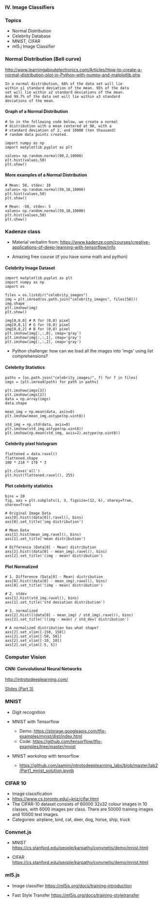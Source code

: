 ### IV. Image Classifiers


### Topics

* Normal Distribution
* Celebrity Database
* MNIST, CIFAR
* ml5.j Image Classifier


### Normal Distribution (Bell curve)

http://www.learningaboutelectronics.com/Articles/How-to-create-a-normal-distribution-plot-in-Python-with-numpy-and-matplotlib.php

    In a normal distribution, 68% of the data set will lie 
    within ±1 standard deviation of the mean. 95% of the data
    set will lie within ±2 standard deviations of the mean.
    And 99.7% of the data set will lie within ±3 standard
    deviations of the mean.


#### Graph of a Normal Distribution

    # So in the following code below, we create a normal 
    # distribution with a mean centered at 90, with a
    # standard deviation of 2, and 10000 (ten thousand)
    # random data points created. 

    import numpy as np
    import matplotlib.pyplot as plt

    values= np.random.normal(90,2,10000)
    plt.hist(values,50)
    plt.show()


#### More examples of a Normal Distribution

    # Mean: 50, stdev: 10
    values= np.random.normal(50,10,10000)
    plt.hist(values,50)
    plt.show()

    # Mean: -50, stdev: 5
    values= np.random.normal(50,10,10000)
    plt.hist(values,50)
    plt.show()


### Kadenze class

- Material verbatim from:
https://www.kadenze.com/courses/creative-applications-of-deep-learning-with-tensorflow/info

- Amazing free course (if you have some math and python)


#### Celebrity Image Dataset

    import matplotlib.pyplot as plt
    import numpy as np
    import os

    files = os.listdir("celebrity_images")
    img = plt.imread(os.path.join("celebrity_images", files[50]))
    img.shape
    plt.imshow(img)
    plt.show()

    img[0,0,0] # R for (0,0) pixel
    img[0,0,1] # G for (0,0) pixel
    img[0,0,2] # B for (0,0) pixel
    plt.imshow(img[:,:,0], cmap='gray')
    plt.imshow(img[:,:,1], cmap='gray')
    plt.imshow(img[:,:,2], cmap='gray')

* Python challenge: how can we load all the images into 'imgs' using list comprehensions?


#### Celebrity Statistics

    paths = [os.path.join("celebrity_images/", f) for f in files]
    imgs = [plt.imread(path) for path in paths]

    plt.imshow(imgs[3])
    plt.imshow(imgs[2])
    data = np.array(imgs)
    data.shape

    mean_img = np.mean(data, axis=0)
    plt.imshow(mean_img.astype(np.uint8))

    std_img = np.std(data, axis=0)
    plt.imshow(std_img.astype(np.uint8))
    plt.imshow(np.mean(std_img, axis=2).astype(np.uint8))


#### Celebrity pixel histogram

    flattened = data.ravel()
    flattened.shape
    100 * 218 * 178 * 3

    plt.close('all')
    plt.hist(flattened.ravel(), 255)


#### Plot celebrity statistics

    bins = 20
    fig, axs = plt.subplots(1, 3, figsize=(12, 6), sharey=True, sharex=True)

    # Original Image Data
    axs[0].hist((data[0]).ravel(), bins)
    axs[0].set_title('img distribution')

    # Mean Data
    axs[1].hist(mean_img.ravel(), bins)
    axs[1].set_title('mean distribution')

    # Difference (Data[0] - Mean) distribution
    axs[2].hist((data[0] - mean_img).ravel(), bins)
    axs[2].set_title('(img - mean) distribution')


#### Plot Normalized

    # 1. Difference (Data[0] - Mean) distribution
    axs[0].hist((data[0] - mean_img).ravel(), bins)
    axs[0].set_title('(img - mean) distribution')

    # 2. stdev
    axs[1].hist(std_img.ravel(), bins)
    axs[1].set_title('std deviation distribution')

    # 3. normalized
    axs[2].hist(((data[0] - mean_img) / std_img).ravel(), bins)
    axs[2].set_title('((img - mean) / std_dev) distribution')

    # A normalized distribution has what shape?
    axs[2].set_xlim([-150, 150])
    axs[2].set_xlim([-50, 50])
    axs[2].set_xlim([-10, 10])
    axs[2].set_xlim([-5, 5])


### Computer Vision

#### CNN: Convolutional Neural Networks
http://introtodeeplearning.com/

[Slides (Part 3)](http://introtodeeplearning.com/materials/2019_6S191_L3.pdf)


### MNIST
* Digit recognition
* MNIST with Tensorflow<br>
    - Demo: https://storage.googleapis.com/tfjs-examples/mnist/dist/index.html
    - Code: https://github.com/tensorflow/tfjs-examples/tree/master/mnist

* MNIST workshop with tensorflow
    - https://github.com/aamini/introtodeeplearning_labs/blob/master/lab2/Part1_mnist_solution.ipynb


### CIFAR 10

* Image classification
* https://www.cs.toronto.edu/~kriz/cifar.html
* The CIFAR-10 dataset consists of 60000 32x32 colour images in 10 classes, with 6000 images per class. There are 50000 training images and 10000 test images.
* Categories: airplane, bird, cat, deer, dog, horse, ship, truck


### Convnet.js

* MNIST
https://cs.stanford.edu/people/karpathy/convnetjs/demo/mnist.html

* CIFAR
https://cs.stanford.edu/people/karpathy/convnetjs/demo/mnist.html


### ml5.js

* Image classifier
https://ml5js.org/docs/training-introduction

* Fast Style Transfer
https://ml5js.org/docs/training-styletransfer

